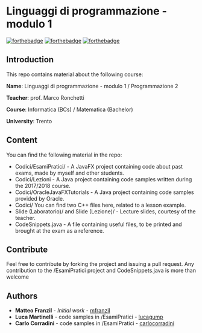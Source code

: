 # Linguaggi di programmazione - modulo 1
[![forthebadge](https://forthebadge.com/images/badges/made-with-c-plus-plus.svg)](https://forthebadge.com) [![forthebadge](https://forthebadge.com/images/badges/made-with-java.svg)](https://forthebadge.com) [![forthebadge](https://forthebadge.com/images/badges/60-percent-of-the-time-works-every-time.svg)](https://forthebadge.com)
## Introduction

This repo contains material about the following course:

**Name**: Linguaggi di programmazione - modulo 1 / Programmazione 2

**Teacher**: prof. Marco Ronchetti

**Course**: Informatica (BCs) / Matematica (Bachelor)

**University**: Trento

## Content
You can find the following material in the repo:
* Codici/EsamiPratici/ - A JavaFX project containing code about past exams, made by myself and other students.
* Codici/Lezioni - A Java project containing code samples written during the 2017/2018 course.
* Codici/OracleJavaFXTutorials - A Java project containing code samples provided by Oracle.
* Codici/ You can find two C++ files here, related to a lesson example.
* Slide (Laboratorio)/ and Slide (Lezione)/ - Lecture slides, courtesy of the teacher.
* CodeSnippets.java - A file containing useful files, to be printed and brought at the exam as a reference.

## Contribute
Feel free to contribute by forking the project and issuing a pull request. Any contribution to the /EsamiPratici project and CodeSnippets.java is more than welcome

## Authors
* **Matteo Franzil** - *Initial work* - [mfranzil](https://github.com/mfranzil)
* **Luca Martinelli** - code samples in /EsamiPratici - [lucagump](https://github.com/lucagump) 
* **Carlo Corradini** - code samples in /EsamiPratici - [carlocorradini](https://github.com/carlocorradini)
